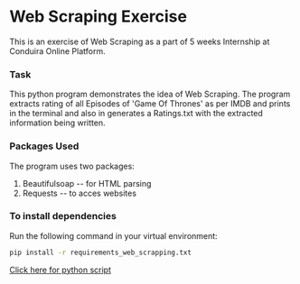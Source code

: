 # Web Scraping Exercise

This is an exercise of Web Scraping as a part of 5 weeks Internship at Conduira Online Platform.

### Task
This python program demonstrates the idea of Web Scraping. The program extracts rating of all Episodes of 'Game Of Thrones' as per IMDB and prints in the terminal and also in generates a Ratings.txt with the extracted information being written.

### Packages Used
The program uses two packages:
1. Beautifulsoap -- for HTML parsing
2. Requests -- to acces websites

### To install dependencies
Run the following command in your virtual environment:
```bat
pip install -r requirements_web_scrapping.txt
```

[Click here for python script](https://github.com/prajwalnigam321/web_scrapping)
